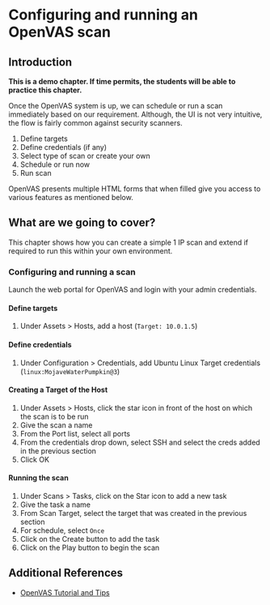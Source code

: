 # Configuring and running an OpenVAS scan

## Introduction

**This is a demo chapter. If time permits, the students will be able to practice this chapter.**

Once the OpenVAS system is up, we can schedule or run a scan immediately based on our requirement. Although, the UI is not very intuitive, the flow is fairly common against security scanners.

1. Define targets
2. Define credentials (if any)
3. Select type of scan or create your own
4. Schedule or run now
5. Run scan

OpenVAS presents multiple HTML forms that when filled give you access to various features as mentioned below.

## What are we going to cover?

This chapter shows how you can create a simple 1 IP scan and extend if required to run this within your own environment.

### Configuring and running a scan

Launch the web portal for OpenVAS and login with your admin credentials.

#### Define targets

1. Under Assets > Hosts, add a host (`Target: 10.0.1.5`)

#### Define credentials

1. Under Configuration > Credentials, add Ubuntu Linux Target credentials (`linux:MojaveWaterPumpkin@3`)

#### Creating a Target of the Host

1. Under Assets > Hosts, click the star icon in front of the host on which the scan is to be run
2. Give the scan a name
3. From the Port list, select all ports
4. From the credentials drop down, select SSH and select the creds added in the previous section
5. Click OK

#### Running the scan

1. Under Scans > Tasks, click on the Star icon to add a new task
2. Give the task a name
3. From Scan Target, select the target that was created in the previous section
4. For schedule, select `Once`
5. Click on the Create button to add the task
6. Click on the Play button to begin the scan

## Additional References

- [OpenVAS Tutorial and Tips](https://hackertarget.com/openvas-tutorial-tips/)